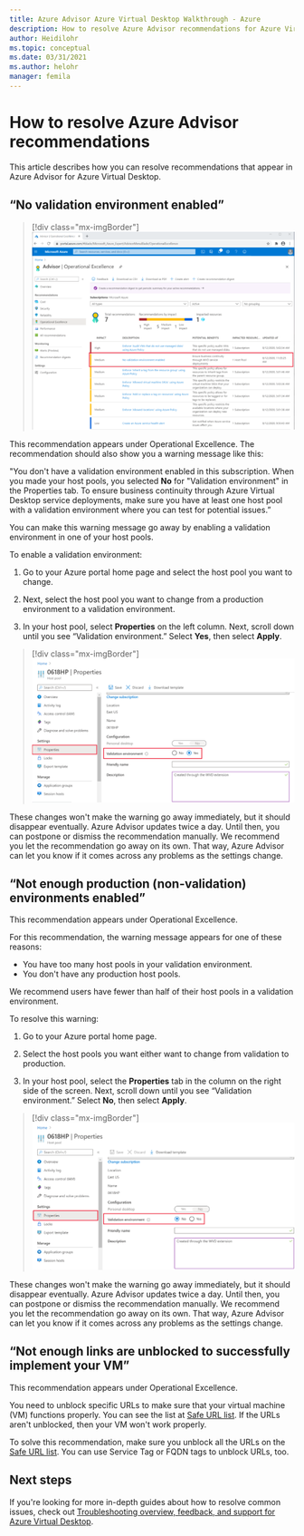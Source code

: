 ```yaml
---
title: Azure Advisor Azure Virtual Desktop Walkthrough - Azure
description: How to resolve Azure Advisor recommendations for Azure Virtual Desktop.
author: Heidilohr
ms.topic: conceptual
ms.date: 03/31/2021
ms.author: helohr
manager: femila
---
```

# How to resolve Azure Advisor recommendations

This article describes how you can resolve recommendations that appear in Azure Advisor for Azure Virtual Desktop.

## “No validation environment enabled”

>[!div class="mx-imgBorder"]
>![A screenshot of the Azure Advisor Operational Excellence page. The "no validation environment enabled" recommendation is highlighted in red.](media/no-validation-environment.png)

This recommendation appears under Operational Excellence. The recommendation should also show you a warning message like this:

"You don't have a validation environment enabled in this subscription. When you made your host pools, you selected **No** for "Validation environment" in the Properties tab. To ensure business continuity through Azure Virtual Desktop service deployments, make sure you have at least one host pool with a validation environment where you can test for potential issues.”

You can make this warning message go away by enabling a validation environment in one of your host pools.

To enable a validation environment:

1. Go to your Azure portal home page and select the host pool you want to change.

2. Next, select the host pool you want to change from a production environment to a validation environment.

3. In your host pool, select **Properties** on the left column. Next, scroll down until you see “Validation environment.” Select **Yes**, then select **Apply**.

>[!div class="mx-imgBorder"]
>![A screenshot of the Properties menu. "Validation environment" is highlighted in red, and the "Yes" bubble is selected.](media/validation-yes.png)

These changes won't make the warning go away immediately, but it should disappear eventually. Azure Advisor updates twice a day. Until then, you can postpone or dismiss the recommendation manually. We recommend you let the recommendation go away on its own. That way, Azure Advisor can let you know if it comes across any problems as the settings change.

## “Not enough production (non-validation) environments enabled”

This recommendation appears under Operational Excellence.

For this recommendation, the warning message appears for one of these reasons:

- You have too many host pools in your validation environment.
- You don't have any production host pools.

We recommend users have fewer than half of their host pools in a validation environment.

To resolve this warning:

1. Go to your Azure portal home page.

2. Select the host pools you want either want to change from validation to production.

3. In your host pool, select the **Properties** tab in the column on the right side of the screen. Next, scroll down until you see “Validation environment.” Select **No**, then select **Apply**.

>[!div class="mx-imgBorder"]
>![A screenshot of the Properties menu. "Validation environment" is highlighted in red, and the "No" bubble is selected.](media/validation-no.png)

These changes won't make the warning go away immediately, but it should disappear eventually. Azure Advisor updates twice a day. Until then, you can postpone or dismiss the recommendation manually. We recommend you let the recommendation go away on its own. That way, Azure Advisor can let you know if it comes across any problems as the settings change.

## “Not enough links are unblocked to successfully implement your VM”

This recommendation appears under Operational Excellence.

You need to unblock specific URLs to make sure that your virtual machine (VM) functions properly. You can see the list at [Safe URL list](safe-url-list.md). If the URLs aren't unblocked, then your VM won't work properly.

To solve this recommendation, make sure you unblock all the URLs on the [Safe URL list](safe-url-list.md). You can use Service Tag or FQDN tags to unblock URLs, too.

## Next steps

If you're looking for more in-depth guides about how to resolve common issues, check out [Troubleshooting overview, feedback, and support for Azure Virtual Desktop](troubleshoot-set-up-overview.md).
